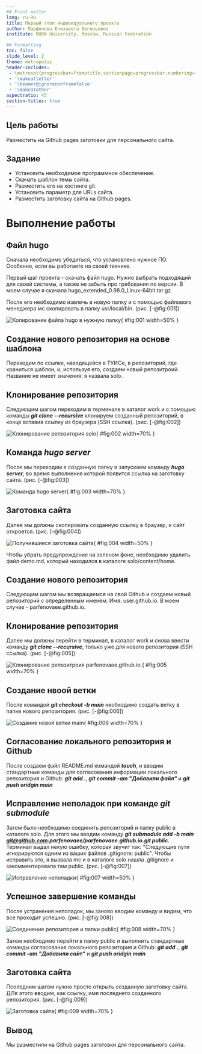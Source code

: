 ```yaml
---
## Front matter
lang: ru-RU
title: Первый этап индивидуального проекта
author: Парфенова Елизавета Евгеньевна
institute: RUDN University, Moscow, Russian Federation

## Formatting
toc: false
slide_level: 2
theme: metropolis
header-includes: 
 - \metroset{progressbar=frametitle,sectionpage=progressbar,numbering=fraction}
 - '\makeatletter'
 - '\beamer@ignorenonframefalse'
 - '\makeatother'
aspectratio: 43
section-titles: true
---
```


## Цель работы

Разместить на Github pages заготовки для персонального сайта.

## Задание

- Установить необходимое программное обеспечение.
- Скачать шаблон темы сайта.
- Разместить его на хостинге git.
- Установить параметр для URLs сайта.
- Разместить заготовку сайта на Github pages.

# Выполнение работы

## Файл hugo

Сначала необходимо убедиться, что установлено нужное ПО. Особенно, если вы работаете на своей технике. 

Первый шаг проекта - скачать файл hugo. Нужно выбрать подходящий для своей системы, а также не забыть про требования по версии. В моем случае я скачала hugo_extended_0.98.0_Linux-64bit.tar.gz.

После его необходимо извлечь в новую папку и с помощью файлового менеджера мс скопировать в папку usr/local/bin. (рис. [-@fig:001])

![Копирование файла hugo в нужную папку](image/2.png){ #fig:001 width=50% }


## Создание нового репозитория на основе шаблона

Переходим по ссылке, находящейся в ТУИСе, в репозиторий, где храниться шаблон, и, используя его, создаем новый репозитроий. Название не имеет значения: я назвала solo. 


## Клонирование репозитория

Следующим шагом переходим в терминале в каталог work и с помощью команды ***git clone --recursive*** клонируем созданный репозиторий, в конце вставив ссылку из браузера (SSH cсылка). (рис. [-@fig:002])

![Клонирование репозитория solo](image/4.png){ #fig:002 width=70% }

## Команда ***hugo server***

После мы переходим в созданную папку и запускаем команду ***hugo server***, во время выполнения которой появится ссылка на заготовку сайта. (рис. [-@fig:003])

![Команда ***hugo server***](image/5.png){ #fig:003 width=70% }

## Заготовка сайта

Далее мы должны скопировать созданную ссылку в браузер, и сайт откроется. (рис. [-@fig:004])

![Получившиеся заготовка сайта](image/6.png){ #fig:004 width=50% }

Чтобы убрать предупреждение на зеленом фоне, необходимо удалить файл demo.md, который находился в каталоге solo/content/home.

## Создание нового репозитория

Следующим шагом мы возвращаемся на свой Github и создаем новый репозиторий с определенным именем. Имя: user.github.io. В моем случае - parfenovaee.github.io. 

## Клонирование репозитория

Далее мы должны перейти в терминал, в каталог work и снова ввести команду ***git clone --recursive***, только уже для нового репозитория (SSH cсылка). (рис. [-@fig:005])

![Клонирование репозитроия parfenovaee.github.io.  ](image/8.png){ #fig:005 width=70% }

## Создание нвоой ветки

После командой ***git checkout -b main*** необходимо создать ветку в папке нового репозитория. (рис. [-@fig:006])

![Создание новой ветки main](image/9.png){ #fig:006 width=70% }

## Согласование локального репозитория и Github 

После создаем файл README.md командой ***touch***, и вводим стандартные команды для согласования информации локального репозитория и Github: ***git add .***, ***git commit -am "Добавили файл"*** и ***git push oridgin main***


## Исправление неполадок при команде ***git submodule***

Затем было необходимо соединить репозиторий и папку public в каталоге solo. Для этого мы вводим команду ***git submodule add -b main git@github.com:parfenovaee/parfenovaee.github.io.git public***.  Терминал выдал некую ошибку, которая звучит так: "Следующие пути игнорируются одним из ваших файлов .gitignore: public". Чтобы исправить это, я вызвала mc и в каталоге solo нашла .gitignore и закомментировала там public. (рис. [-@fig:007])

![Исправление неполадки](image/11.png){ #fig:007 width=50% }

## Успешное завершение команды 

После устранения неполадок, мы заново вводим команду и видим, что все проходит успешно. (рис. [-@fig:008])

![Соединение репозитория и папки public](image/12.png){ #fig:008 width=70% }

Затем необходимо перейти в папку public и выполнить стандартные команды согласования локального репозитория и Github: ***git add .***, ***git commit -am "Добавили сайт"*** и ***git push oridgin main***

## Заготовка сайта

Псоледним шагом нужно просто открыть созданную заготовку сайта. ДЛя этого вводим, как ссылку, имя последнего созданного репозитория. (рис. [-@fig:009])

![Заготовка сайта](image/15.png){ #fig:009 width=70% }

## Вывод

Мы разместили на Github pages заготовки для персонального сайта.
